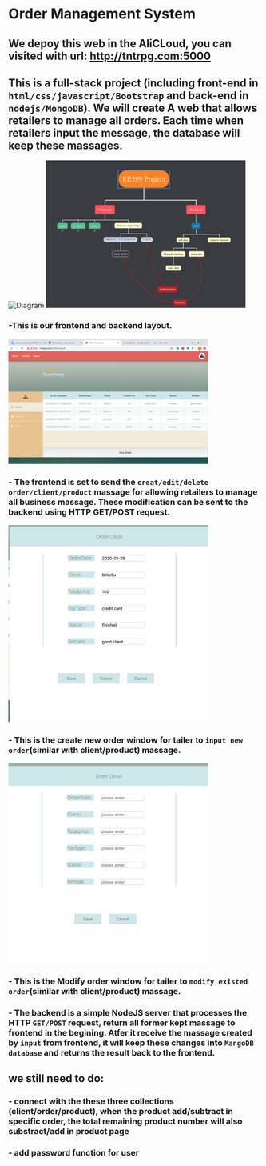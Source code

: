 # Order Management System
## We depoy this web in the AliCLoud, you can visited with url: http://tntrpg.com:5000

## This is a full-stack project (including front-end in `html/css/javascript/Bootstrap` and back-end in `nodejs/MongoDB`). We will create A web that allows retailers to manage all orders. Each time when retailers input the message, the database will keep these massages.


<img alt="Diagram" src="https://github.com/ourarash/nodejs_fullstack/blob/master/diagram.png?raw=true" width="400" text-align="center">

<img alt="Diagram" src = "layout.png" width="400" text-align="center">

### -This is our frontend and backend layout.

<img alt="Diagram" src = "main_page.png" width="400" text-align="center">

###  - The frontend is set to send the `creat/edit/delete`  `order/client/product` massage for allowing retailers to manage all business massage. These modification can be sent to the backend using HTTP GET/POST request. 

<img alt="Diagram" src = "create_window.png" width="400" text-align="center">

### - This is the create new order window for tailer to `input new order`(similar with client/product) massage.

<img alt="Diagram" src = "modify_window.png" width="400" text-align="center">

### - This is the Modify order window for tailer to `modify existed order`(similar with client/product) massage.

### - The backend is a simple NodeJS server that processes the HTTP `GET/POST` request, return all former kept massage to frontend in the begining. Atfer it receive the massage created by `input` from frontend, it will keep these changes into `MangoDB database` and returns the result back to the frontend.



## we still need to do:
### - connect with the these three collections (client/order/product), when the product add/subtract in specific order, the total remaining product number will also substract/add in product page
### - add password function for user